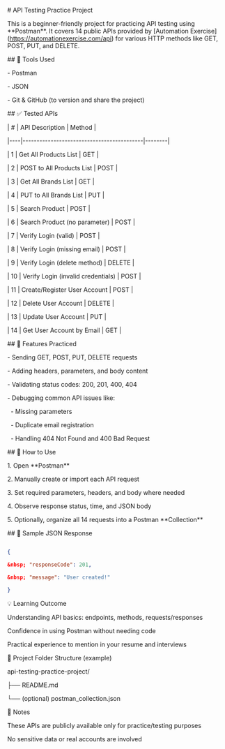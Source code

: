 \# API Testing Practice Project



This is a beginner-friendly project for practicing API testing using \*\*Postman\*\*. It covers 14 public APIs provided by \[Automation Exercise](https://automationexercise.com/api) for various HTTP methods like GET, POST, PUT, and DELETE.



\## 🔧 Tools Used

\- Postman

\- JSON

\- Git \& GitHub (to version and share the project)



\## ✅ Tested APIs



| #  | API Description                          | Method |

|----|-------------------------------------------|--------|

| 1  | Get All Products List                     | GET    |

| 2  | POST to All Products List                 | POST   |

| 3  | Get All Brands List                       | GET    |

| 4  | PUT to All Brands List                    | PUT    |

| 5  | Search Product                            | POST   |

| 6  | Search Product (no parameter)             | POST   |

| 7  | Verify Login (valid)                      | POST   |

| 8  | Verify Login (missing email)              | POST   |

| 9  | Verify Login (delete method)              | DELETE |

| 10 | Verify Login (invalid credentials)        | POST   |

| 11 | Create/Register User Account              | POST   |

| 12 | Delete User Account                       | DELETE |

| 13 | Update User Account                       | PUT    |

| 14 | Get User Account by Email                 | GET    |



\## 📌 Features Practiced



\- Sending GET, POST, PUT, DELETE requests

\- Adding headers, parameters, and body content

\- Validating status codes: 200, 201, 400, 404

\- Debugging common API issues like:

&nbsp; - Missing parameters

&nbsp; - Duplicate email registration

&nbsp; - Handling 404 Not Found and 400 Bad Request



\## 📂 How to Use



1\. Open \*\*Postman\*\*

2\. Manually create or import each API request

3\. Set required parameters, headers, and body where needed

4\. Observe response status, time, and JSON body

5\. Optionally, organize all 14 requests into a Postman \*\*Collection\*\*



\## 📝 Sample JSON Response



```json

{

&nbsp; "responseCode": 201,

&nbsp; "message": "User created!"

}
```


💡 Learning Outcome

Understanding API basics: endpoints, methods, requests/responses

Confidence in using Postman without needing code

Practical experience to mention in your resume and interviews

📁 Project Folder Structure (example)

api-testing-practice-project/

├── README.md

└── (optional) postman_collection.json

📎 Notes

These APIs are publicly available only for practice/testing purposes

No sensitive data or real accounts are involved

